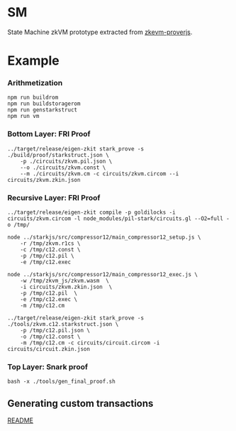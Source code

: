 # SM
State Machine zkVM prototype extracted from [zkevm-proverjs](https://github.com/0xPolygonHermez/zkevm-proverjs/tree/main/pil).

# Example

### Arithmetization
```
npm run buildrom
npm run buildstoragerom
npm run genstarkstruct
npm run vm
```

### Bottom Layer: FRI Proof

```
../target/release/eigen-zkit stark_prove -s ./build/proof/starkstruct.json \
    -p ./circuits/zkvm.pil.json \
    --o ./circuits/zkvm.const \
    --m ./circuits/zkvm.cm -c circuits/zkvm.circom --i circuits/zkvm.zkin.json
```

### Recursive Layer: FRI Proof

```
../target/release/eigen-zkit compile -p goldilocks -i circuits/zkvm.circom -l node_modules/pil-stark/circuits.gl --O2=full -o /tmp/

node ../starkjs/src/compressor12/main_compressor12_setup.js \
    -r /tmp/zkvm.r1cs \
    -c /tmp/c12.const \
    -p /tmp/c12.pil \
    -e /tmp/c12.exec

node ../starkjs/src/compressor12/main_compressor12_exec.js \
    -w /tmp/zkvm_js/zkvm.wasm  \
    -i circuits/zkvm.zkin.json  \
    -p /tmp/c12.pil  \
    -e /tmp/c12.exec \
    -m /tmp/c12.cm

../target/release/eigen-zkit stark_prove -s ./tools/zkvm.c12.starkstruct.json \
    -p /tmp/c12.pil.json \
    -o /tmp/c12.const \
    -m /tmp/c12.cm -c circuits/circuit.circom -i circuits/circuit.zkin.json
```

### Top Layer: Snark proof
```
bash -x ./tools/gen_final_proof.sh
```

## Generating custom transactions

[README](./tools/gen-input-executor/README.md)
